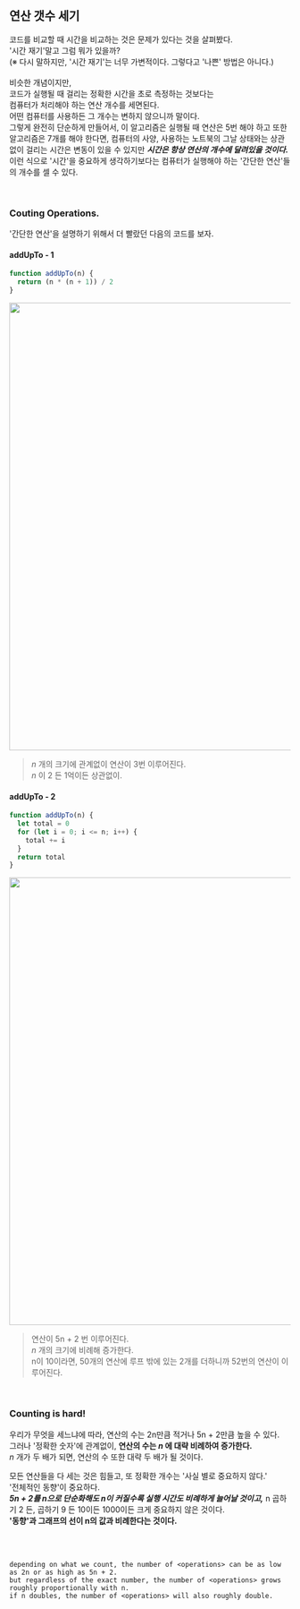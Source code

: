 ## 연산 갯수 세기

코드를 비교할 때 시간을 비교하는 것은 문제가 있다는 것을 살펴봤다.<br />
'시간 재기'말고 그럼 뭐가 있을까?<br />
(※ 다시 말하지만, '시간 재기'는 너무 가변적이다. 그렇다고 '나쁜' 방법은 아니다.)<br />
<br />
비슷한 개념이지만,<br />
코드가 실행될 때 걸리는 정확한 시간을 초로 측정하는 것보다는<br />
컴퓨터가 처리해야 하는 연산 개수를 세면된다.<br />
어떤 컴퓨터를 사용하든 그 개수는 변하지 않으니까 말이다.<br />
그렇게 완전히 단순하게 만들어서, 이 알고리즘은 실행될 때 연산은 5번 해야 하고 또한 알고리즘은 7개를 해야 한다면, 컴퓨터의 사양, 사용하는 노트북의 그날 상태와는 상관없이 걸리는 시간은 변동이 있을 수 있지만 **_시간은 항상 연산의 개수에 달려있을 것이다._**<br />
이런 식으로 '시간'을 중요하게 생각하기보다는 컴퓨터가 실행해야 하는 '간단한 연산'들의 개수를 셀 수 있다.<br />

<br />

### Couting Operations.

'간단한 연산'을 설명하기 위해서 더 빨랐던 다음의 코드를 보자.

#### addUpTo - 1

```js
function addUpTo(n) {
  return (n * (n + 1)) / 2
}
```

<img width="800" src="https://user-images.githubusercontent.com/19165916/208287666-7dbf99da-4fd5-4a4a-8c05-4692ef2da40e.png"><br />

> _n_ 개의 크기에 관계없이 연산이 3번 이루어진다.<br /> 
> _n_ 이 2 든 1억이든 상관없이.

#### addUpTo - 2

```js
function addUpTo(n) {
  let total = 0
  for (let i = 0; i <= n; i++) {
    total += i
  }
  return total
}
```

<img width="800" src="https://user-images.githubusercontent.com/19165916/208287755-e0d72f2d-aaf8-4065-9f02-a78832c931f4.png"><br />

> 연산이 5n + 2 번 이루어진다.<br /> 
> _n_ 개의 크기에 비례해 증가한다. <br />
> n이 10이라면, 50개의 연산에 루프 밖에 있는 2개를 더하니까 52번의 연산이 이루어진다.

<br />

### Counting is hard!

우리가 무엇을 세느냐에 따라, 연산의 수는 2n만큼 적거나 5n + 2만큼 높을 수 있다.<br />
그러나 '정확한 숫자'에 관계없이, **연산의 수는 _n_ 에 대략 비례하여 증가한다.**<br />
_n_ 개가 두 배가 되면, 연산의 수 또한 대략 두 배가 될 것이다.<br />

모든 연산들을 다 세는 것은 힘들고, 또 정확한 개수는 '사실 별로 중요하지 않다.'<br />
'전체적인 동향'이 중요하다.<br />
**_5n + 2를 n으로 단순화해도 n이 커질수록 실행 시간도 비례하게 늘어날 것이고,_** n 곱하기 2 든, 곱하기 9 든 10이든 1000이든 크게 중요하지 않은 것이다.<br />
**'동향'과 그래프의 선이 n의 값과 비례한다는 것이다.**

<br />
<br />

```
depending on what we count, the number of <operations> can be as low as 2n or as high as 5n + 2.
but regardless of the exact number, the number of <operations> grows roughly proportionally with n.
if n doubles, the number of <operations> will also roughly double.
```
